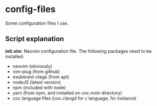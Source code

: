 # config-files
Some configuration files I use.

## Script explanation

**init.vim**: Neovim configuration file. The following packages need to be installed:
- neovim (obviously)
- vim-plug (from github)
- exuberant-ctags (from apt)
- nodeJS (latest version)
- npm (included with node)
- yarn (from npm, and installed on coc.nvim directory)
- coc language files (coc.clangd for c language, for instance)
